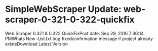 # SimpleWebScraper Update: web-scraper-0-321-0-322-quickfix

Web Scraper 0.321 & 0.322 QuickFixPost date: Sep 29, 2016 7:36:14 PMWhats New :List.txt bug fixedconfirmation message if project already existsDownload Latest Version